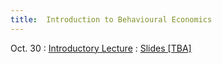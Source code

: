 ```yaml
---
title:  Introduction to Behavioural Economics
---
```


Oct. 30
: [Introductory Lecture](#)
  : [Slides [TBA]](#)

